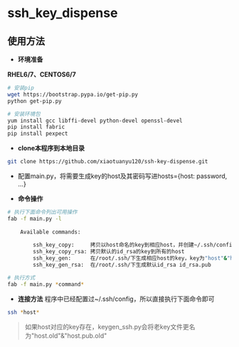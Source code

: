 # ssh_key_dispense

## 使用方法
- **环境准备**

**RHEL6/7、CENTOS6/7** 
``` bash
# 安装pip
wget https://bootstrap.pypa.io/get-pip.py
python get-pip.py

# 安装环境包
yum install gcc libffi-devel python-devel openssl-devel
pip install fabric
pip install pexpect
```

- **clone本程序到本地目录**
``` bash
git clone https://github.com/xiaotuanyu120/ssh-key-dispense.git
```

- 配置main.py，将需要生成key的host及其密码写进hosts={host: password, ...}

- **命令操作**
``` bash
# 执行下面命令列出可用操作
fab -f main.py -l
    
    Available commands:
        
        ssh_key_copy:     拷贝以host命名的key到相应host，并创建~/.ssh/config文件
        ssh_key_copy_rsa: 拷贝默认的id_rsa的key到所有的host
        ssh_key_gen:      在/root/.ssh/下生成相应host的key，key为"host"&"host.pub"
        ssh_key_gen_rsa:  在/root/.ssh/下生成默认id_rsa id_rsa.pub

# 执行方式
fab -f main.py *command*
```

- **连接方法**
程序中已经配置过~/.ssh/config，所以直接执行下面命令即可
``` bash
ssh *host*
```

> 如果host对应的key存在，keygen_ssh.py会将老key文件更名为"host.old"&"host.pub.old"
